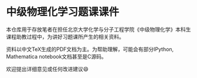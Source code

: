 # 中级物理化学习题课课件

本仓库用于存放笔者在担任北京大学化学与分子工程学院《中级物理化学》本科生课程助教过程中，为讲好习题课所产生的相关资料。

资料以中文TeX生成的PDF文档为主。为帮助理解，可能会有部分IPython, Mathematica notebook文档甚至是C源码。

欢迎提出详细意见或任何改进建议:smile:
